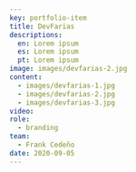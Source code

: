 ```yaml
---
key: portfolio-item
title: DevFarias
descriptions:
  en: Lorem ipsum
  es: Lorem ipsum
  pt: Lorem ipsum
image: images/devfarias-2.jpg
content:
  - images/devfarias-1.jpg
  - images/devfarias-2.jpg
  - images/devfarias-3.jpg
video:
role:
  - branding
team:
  - Frank Cedeño
date: 2020-09-05
---
```

